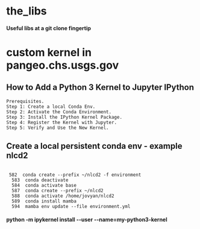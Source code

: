 # the_libs
#### Useful libs at a git clone fingertip

# custom kernel in pangeo.chs.usgs.gov

## How to Add a Python 3 Kernel to Jupyter IPython

    Prerequisites.
    Step 1: Create a local Conda Env.
    Step 2: Activate the Conda Environment.
    Step 3: Install the IPython Kernel Package.
    Step 4: Register the Kernel with Jupyter.
    Step 5: Verify and Use the New Kernel.

## Create a local persistent conda env - example nlcd2
```

 582  conda create --prefix ~/nlcd2 -f environment
  583  conda deactivate
  584  conda activate base
  587  conda create --prefix ~/nlcd2 
  588  conda activate /home/jovyan/nlcd2
  589  conda install mamba
  594  mamba env update --file environment.yml 

```

#### python -m ipykernel install --user --name=my-python3-kernel
